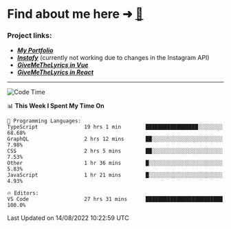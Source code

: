 # Find about me here ➜ [🧑](https://pauabella.dev)

### Project links:
- ***[My Portfolio](https://pauabella.dev)***
- ***[Instafy](https://instafy.me)*** (currently not working due to changes in the Instagram API)
- ***[GiveMeTheLyrics in Vue](https://lyrics.pauabella.dev)***
- ***[GiveMeTheLyrics in React](https://pauabella.dev/GiveMeTheLyrics)***

---
<!--START_SECTION:waka-->
![Code Time](http://img.shields.io/badge/Code%20Time-1%2C363%20hrs%2037%20mins-blue)

📊 **This Week I Spent My Time On** 

```text
💬 Programming Languages: 
TypeScript               19 hrs 1 min        █████████████████░░░░░░░░   68.68% 
GraphQL                  2 hrs 12 mins       ██░░░░░░░░░░░░░░░░░░░░░░░   7.98% 
CSS                      2 hrs 5 mins        ██░░░░░░░░░░░░░░░░░░░░░░░   7.53% 
Other                    1 hr 36 mins        █░░░░░░░░░░░░░░░░░░░░░░░░   5.83% 
JavaScript               1 hr 21 mins        █░░░░░░░░░░░░░░░░░░░░░░░░   4.93%

🔥 Editors: 
VS Code                  27 hrs 31 mins      █████████████████████████   100.0%

```


 Last Updated on 14/08/2022 10:22:59 UTC
<!--END_SECTION:waka-->
